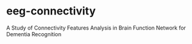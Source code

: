 # eeg-connectivity
A Study of Connectivity Features Analysis in Brain Function Network for Dementia Recognition
